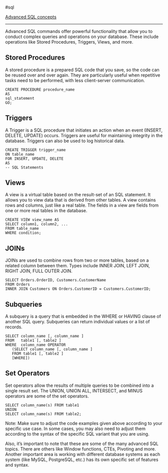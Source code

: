 #sql 

[Advanced SQL concepts](SQL.md#Advanced%20SQL%20concepts)

---

Advanced SQL commands offer powerful functionality that allow you to conduct complex queries and operations on your database. These include operations like Stored Procedures, Triggers, Views, and more.

## Stored Procedures

A stored procedure is a prepared SQL code that you save, so the code can be reused over and over again. They are particularly useful when repetitive tasks need to be performed, with less client-server communication.

```
CREATE PROCEDURE procedure_name
AS
sql_statement
GO;
```

## Triggers

A Trigger is a SQL procedure that initiates an action when an event (INSERT, DELETE, UPDATE) occurs. Triggers are useful for maintaining integrity in the database. Triggers can also be used to log historical data.

```
CREATE TRIGGER trigger_name
ON table_name
FOR INSERT, UPDATE, DELETE
AS
-- SQL Statements
```

## Views

A view is a virtual table based on the result-set of an SQL statement. It allows you to view data that is derived from other tables. A view contains rows and columns, just like a real table. The fields in a view are fields from one or more real tables in the database.

```
CREATE VIEW view_name AS
SELECT column1, column2, ...
FROM table_name
WHERE condition;
```

## JOINs

JOINs are used to combine rows from two or more tables, based on a related column between them. Types include INNER JOIN, LEFT JOIN, RIGHT JOIN, FULL OUTER JOIN.

```
SELECT Orders.OrderID, Customers.CustomerName
FROM Orders
INNER JOIN Customers ON Orders.CustomerID = Customers.CustomerID;
```

## Subqueries

A subquery is a query that is embedded in the WHERE or HAVING clause of another SQL query. Subqueries can return individual values or a list of records.

```
SELECT column_name [, column_name ]
FROM   table1 [, table2 ]
WHERE  column_name OPERATOR
   (SELECT column_name [, column_name ]
   FROM table1 [, table2 ]
   [WHERE])
```

## Set Operators

Set operators allow the results of multiple queries to be combined into a single result set. The UNION, UNION ALL, INTERSECT, and MINUS operators are some of the set operators.

```
SELECT column_name(s) FROM table1
UNION
SELECT column_name(s) FROM table2;
```

Note: Make sure to adjust the code examples given above according to your specific use case. In some cases, you may also need to adjust them according to the syntax of the specific SQL variant that you are using.

Also, it’s important to note that these are some of the many advanced SQL topics. There are others like Window functions, CTEs, Pivoting and more. Another important area is working with different database systems as each system (like MySQL, PostgreSQL, etc.) has its own specific set of features and syntax.